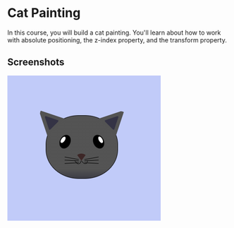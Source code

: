 # Cat Painting

In this course, you will build a cat painting. You'll learn about how to work with absolute positioning, the z-index property, and the transform property.

## Screenshots

<img src="https://github.com/scheuringtamas/freeCodeCamp/blob/main/Responsive_Web_Design/CatPainting/CatPainting.png"/>
